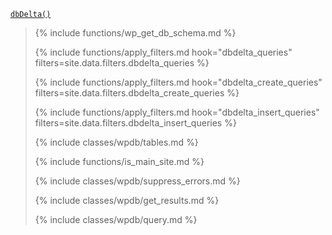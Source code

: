 <p><code><a href="https://developer.wordpress.org/reference/functions/dbDelta/">dbDelta()</a></code></p>

<blockquote>

{% include functions/wp_get_db_schema.md %}

{% include functions/apply_filters.md hook="dbdelta_queries" filters=site.data.filters.dbdelta_queries %}

{% include functions/apply_filters.md hook="dbdelta_create_queries" filters=site.data.filters.dbdelta_create_queries %}

{% include functions/apply_filters.md hook="dbdelta_insert_queries" filters=site.data.filters.dbdelta_insert_queries %}

{% include classes/wpdb/tables.md %}

{% include functions/is_main_site.md %}

{% include classes/wpdb/suppress_errors.md %}

{% include classes/wpdb/get_results.md %}

{% include classes/wpdb/query.md %}

</blockquote>
